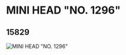 # MINI HEAD "NO. 1296"
## 15829
![MINI HEAD "NO. 1296"](https://lc-www-live-s.legocdn.com/media/bricks/5/2/6055385.jpg)